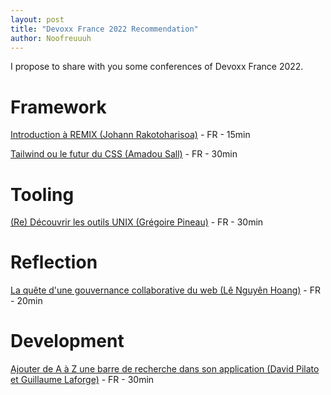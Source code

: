```yaml
---
layout: post
title: "Devoxx France 2022 Recommendation"
author: Noofreuuuh
---
```


I propose to share with you some conferences of Devoxx France 2022.

# Framework

[Introduction à REMIX (Johann Rakotoharisoa)](https://www.youtube.com/watch?v=WCiDRTAipE4&list=PLTbQvx84FrASyr3mmmoZdo2sh9KMs452n) - FR - 15min

[Tailwind ou le futur du CSS (Amadou Sall)](https://www.youtube.com/watch?v=Tor_gGi7e0g&list=PLTbQvx84FrASVK-B1S2z2fn16dRbLiNdr) - FR - 30min

# Tooling

[(Re) Découvrir les outils UNIX (Grégoire Pineau)](https://www.youtube.com/watch?v=Z9DUR4IBR94&list=PLTbQvx84FrASVK-B1S2z2fn16dRbLiNdr) - FR - 30min

# Reflection

[La quête d'une gouvernance collaborative du web (Lê Nguyên Hoang)](https://www.youtube.com/watch?v=hdAEGAwlK0M&list=PLTbQvx84FrATm7dWH-BqaK_hiXKg4yrps) - FR - 20min

# Development

[Ajouter de A à Z une barre de recherche dans son application (David Pilato et Guillaume Laforge)](https://www.youtube.com/watch?v=uyuNg0Vg5uE&list=PLTbQvx84FrASVK-B1S2z2fn16dRbLiNdr) - FR - 30min
